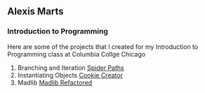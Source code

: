 ## Alexis Marts
### Introduction to Programming

Here are some of the projects that I created for my Introduction to Programming class at Columbia Collge Chicago

1. Branching and Iteration
  [Spider Paths](https://github.com/alexismarts/SpiderBranches.git)
2. Instantiating Objects
  [Cookie Creator](https://github.com/alexismarts/InstantiateObjectExample.git)
3. Madlib
  [Madlib Refactored](https://github.com/alexismarts/Madlib2.git)

